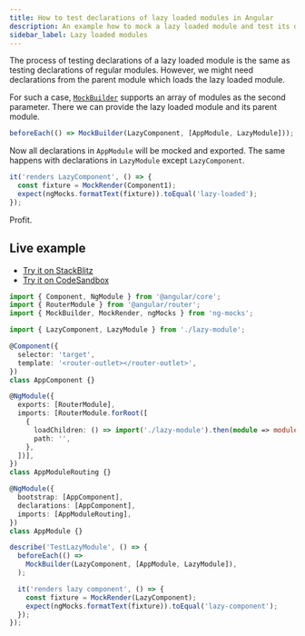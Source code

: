 ```yaml
---
title: How to test declarations of lazy loaded modules in Angular
description: An example how to mock a lazy loaded module and test its declarations  
sidebar_label: Lazy loaded modules
---
```


The process of testing declarations of a lazy loaded module is the same
as testing declarations of regular modules. However, we might need declarations from the parent module
which loads the lazy loaded module.

For such a case, [`MockBuilder`](../api/MockBuilder.md) supports an array of modules as the second parameter.
There we can provide the lazy loaded module and its parent module.

```ts
beforeEach(() => MockBuilder(LazyComponent, [AppModule, LazyModule]));
```

Now all declarations in `AppModule` will be mocked and exported.
The same happens with declarations in `LazyModule` except `LazyComponent`.

```ts
it('renders LazyComponent', () => {
  const fixture = MockRender(Component1);
  expect(ngMocks.formatText(fixture)).toEqual('lazy-loaded');
});
```

Profit.

## Live example

- [Try it on StackBlitz](https://stackblitz.com/github/ng-mocks/examples?file=src/examples/TestLazyModule/test.spec.ts&initialpath=%3Fspec%3DTestLazyModule)
- [Try it on CodeSandbox](https://codesandbox.io/s/github/ng-mocks/examples?file=/src/examples/TestLazyModule/test.spec.ts&initialpath=%3Fspec%3DTestLazyModule)

```ts title="https://github.com/ike18t/ng-mocks/blob/master/examples/TestLazyModule/test.spec.ts"
import { Component, NgModule } from '@angular/core';
import { RouterModule } from '@angular/router';
import { MockBuilder, MockRender, ngMocks } from 'ng-mocks';

import { LazyComponent, LazyModule } from './lazy-module';

@Component({
  selector: 'target',
  template: '<router-outlet></router-outlet>',
})
class AppComponent {}

@NgModule({
  exports: [RouterModule],
  imports: [RouterModule.forRoot([
    {
      loadChildren: () => import('./lazy-module').then(module => module.LazyModule),
      path: '',
    },
  ])],
})
class AppModuleRouting {}

@NgModule({
  bootstrap: [AppComponent],
  declarations: [AppComponent],
  imports: [AppModuleRouting],
})
class AppModule {}

describe('TestLazyModule', () => {
  beforeEach(() =>
    MockBuilder(LazyComponent, [AppModule, LazyModule]),
  );

  it('renders lazy component', () => {
    const fixture = MockRender(LazyComponent);
    expect(ngMocks.formatText(fixture)).toEqual('lazy-component');
  });
});
```
